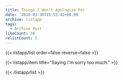 ```yaml
---
title: Things I Won't Apologize For
date: '2016-03-30T15:53:42+00:00'
archive: listapp
tags: 
  - Archive Post
likeCount: 30
relistCount: 5
---
```



{{< listapp/list order=false reverse=false >}}

   {{< listapp/item title="Saying I'm sorry too much." >}}

{{< /listapp/list >}}
